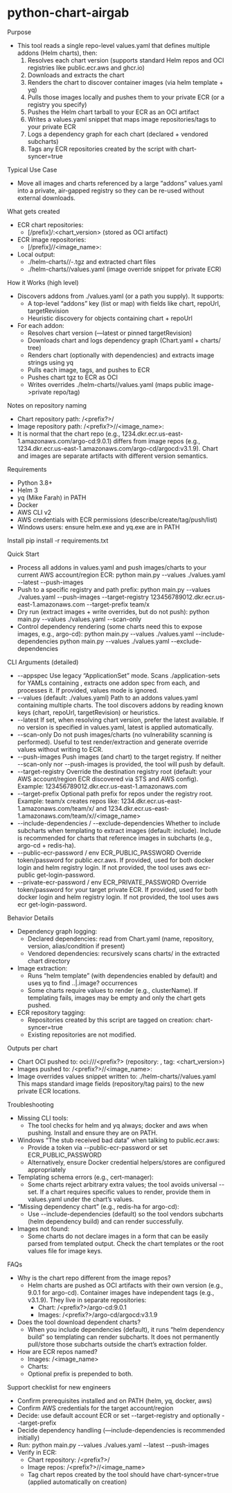 # python-chart-airgab

Purpose
- This tool reads a single repo-level values.yaml that defines multiple addons (Helm charts), then:
  1) Resolves each chart version (supports standard Helm repos and OCI registries like public.ecr.aws and ghcr.io)
  2) Downloads and extracts the chart
  3) Renders the chart to discover container images (via helm template + yq)
  4) Pulls those images locally and pushes them to your private ECR (or a registry you specify)
  5) Pushes the Helm chart tarball to your ECR as an OCI artifact
  6) Writes a values.yaml snippet that maps image repositories/tags to your private ECR
  7) Logs a dependency graph for each chart (declared + vendored subcharts)
  8) Tags any ECR repositories created by the script with chart-syncer=true

Typical Use Case
- Move all images and charts referenced by a large “addons” values.yaml into a private, air-gapped registry so they can be re-used without external downloads.

What gets created
- ECR chart repositories:
  - <registry>[/prefix]/<chart>:<chart_version> (stored as OCI artifact)
- ECR image repositories:
  - <registry>[/prefix]/<chart>/<image_name>:<tag>
- Local output:
  - ./helm-charts/<chart>/<chart>-<version>.tgz and extracted chart files
  - ./helm-charts/<chart>/values.yaml (image override snippet for private ECR)


How it Works (high level)
- Discovers addons from ./values.yaml (or a path you supply). It supports:
  - A top-level “addons” key (list or map) with fields like chart, repoUrl, targetRevision
  - Heuristic discovery for objects containing chart + repoUrl
- For each addon:
  - Resolves chart version (—latest or pinned targetRevision)
  - Downloads chart and logs dependency graph (Chart.yaml + charts/ tree)
  - Renders chart (optionally with dependencies) and extracts image strings using yq
  - Pulls each image, tags, and pushes to ECR
  - Pushes chart tgz to ECR as OCI
  - Writes overrides ./helm-charts/<chart>/values.yaml (maps public image->private repo/tag)

Notes on repository naming
- Chart repository path: <registry>/<prefix?>/<chart>
- Image repository path: <registry>/<prefix?>/<chart>/<image_name>:<tag>
- It is normal that the chart repo (e.g., 1234.dkr.ecr.us-east-1.amazonaws.com/argo-cd:9.0.1) differs from image repos (e.g., 1234.dkr.ecr.us-east-1.amazonaws.com/argo-cd/argocd:v3.1.9). Chart and images are separate artifacts with different version semantics.

Requirements
- Python 3.8+
- Helm 3
- yq (Mike Farah) in PATH
- Docker
- AWS CLI v2
- AWS credentials with ECR permissions (describe/create/tag/push/list)
- Windows users: ensure helm.exe and yq.exe are in PATH

Install
pip install -r requirements.txt

Quick Start
- Process all addons in values.yaml and push images/charts to your current AWS account/region ECR:
  python main.py --values ./values.yaml --latest --push-images
- Push to a specific registry and path prefix:
  python main.py --values ./values.yaml --push-images --target-registry 123456789012.dkr.ecr.us-east-1.amazonaws.com --target-prefix team/x
- Dry run (extract images + write overrides, but do not push):
  python main.py --values ./values.yaml --scan-only
- Control dependency rendering (some charts need this to expose images, e.g., argo-cd):
  python main.py --values ./values.yaml --include-dependencies
  python main.py --values ./values.yaml --exclude-dependencies

CLI Arguments (detailed)
- --appspec <name>
  Use legacy “ApplicationSet” mode. Scans ./application-sets for YAMLs containing <name>, extracts one addon spec from each, and processes it. If provided, values mode is ignored.
- --values <path> (default: ./values.yaml)
  Path to an addons values.yaml containing multiple charts. The tool discovers addons by reading known keys (chart, repoUrl, targetRevision) or heuristics.
- --latest
  If set, when resolving chart version, prefer the latest available. If no version is specified in values.yaml, latest is applied automatically.
- --scan-only
  Do not push images/charts (no vulnerability scanning is performed). Useful to test render/extraction and generate override values without writing to ECR.
- --push-images
  Push images (and chart) to the target registry. If neither --scan-only nor --push-images is provided, the tool will push by default.
- --target-registry <REGISTRY>
  Override the destination registry root (default: your AWS account/region ECR discovered via STS and AWS config).
  Example: 123456789012.dkr.ecr.us-east-1.amazonaws.com
- --target-prefix <PREFIX>
  Optional path prefix for repos under the registry root. Example: team/x creates repos like:
  1234.dkr.ecr.us-east-1.amazonaws.com/team/x/<chart> and 1234.dkr.ecr.us-east-1.amazonaws.com/team/x/<chart>/<image_name>
- --include-dependencies / --exclude-dependencies
  Whether to include subcharts when templating to extract images (default: include). Include is recommended for charts that reference images in subcharts (e.g., argo-cd + redis-ha).
- --public-ecr-password / env ECR_PUBLIC_PASSWORD
  Override token/password for public.ecr.aws. If provided, used for both docker login and helm registry login. If not provided, the tool uses aws ecr-public get-login-password.
- --private-ecr-password / env ECR_PRIVATE_PASSWORD
  Override token/password for your target private ECR. If provided, used for both docker login and helm registry login. If not provided, the tool uses aws ecr get-login-password.

Behavior Details
- Dependency graph logging:
  - Declared dependencies: read from Chart.yaml (name, repository, version, alias/condition if present)
  - Vendored dependencies: recursively scans charts/ in the extracted chart directory
- Image extraction:
  - Runs “helm template” (with dependencies enabled by default) and uses yq to find ..|.image? occurrences
  - Some charts require values to render (e.g., clusterName). If templating fails, images may be empty and only the chart gets pushed.
- ECR repository tagging:
  - Repositories created by this script are tagged on creation:
    chart-syncer=true
  - Existing repositories are not modified.

Outputs per chart
- Chart OCI pushed to:
  oci://<registry>/<prefix?> (repository: <chart>, tag: <chart_version>)
- Images pushed to:
  <registry>/<prefix?>/<chart>/<image_name>:<tag>
- Image overrides values snippet written to:
  ./helm-charts/<chart>/values.yaml
  This maps standard image fields (repository/tag pairs) to the new private ECR locations.

Troubleshooting
- Missing CLI tools:
  - The tool checks for helm and yq always; docker and aws when pushing. Install and ensure they are on PATH.
- Windows “The stub received bad data” when talking to public.ecr.aws:
  - Provide a token via --public-ecr-password or set ECR_PUBLIC_PASSWORD
  - Alternatively, ensure Docker credential helpers/stores are configured appropriately
- Templating schema errors (e.g., cert-manager):
  - Some charts reject arbitrary extra values; the tool avoids universal --set. If a chart requires specific values to render, provide them in values.yaml under the chart’s values.
- “Missing dependency chart” (e.g., redis-ha for argo-cd):
  - Use --include-dependencies (default) so the tool vendors subcharts (helm dependency build) and can render successfully.
- Images not found:
  - Some charts do not declare images in a form that can be easily parsed from templated output. Check the chart templates or the root values file for image keys.

FAQs
- Why is the chart repo different from the image repos?
  - Helm charts are pushed as OCI artifacts with their own version (e.g., 9.0.1 for argo-cd). Container images have independent tags (e.g., v3.1.9). They live in separate repositories:
    - Chart: <registry>/<prefix?>/argo-cd:9.0.1
    - Images: <registry>/<prefix?>/argo-cd/argocd:v3.1.9
- Does the tool download dependent charts?
  - When you include dependencies (default), it runs “helm dependency build” so templating can render subcharts. It does not permanently pull/store those subcharts outside the chart’s extraction folder.
- How are ECR repos named?
  - Images: <chart>/<image_name>
  - Charts: <chart>
  - Optional prefix is prepended to both.

Support checklist for new engineers
- Confirm prerequisites installed and on PATH (helm, yq, docker, aws)
- Confirm AWS credentials for the target account/region
- Decide: use default account ECR or set --target-registry and optionally --target-prefix
- Decide dependency handling (—include-dependencies is recommended initially)
- Run:
  python main.py --values ./values.yaml --latest --push-images
- Verify in ECR:
  - Chart repository: <registry>/<prefix?>/<chart>
  - Image repos: <registry>/<prefix?>/<chart>/<image_name>
  - Tag chart repos created by the tool should have chart-syncer=true (applied automatically on creation)
